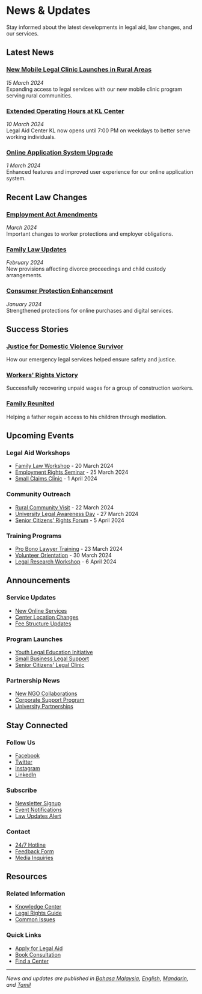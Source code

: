 # News & Updates

Stay informed about the latest developments in legal aid, law changes, and our services.

## Latest News

### [New Mobile Legal Clinic Launches in Rural Areas](/news/latest#mobile-clinic)
*15 March 2024*  
Expanding access to legal services with our new mobile clinic program serving rural communities.

### [Extended Operating Hours at KL Center](/news/latest#kl-hours)
*10 March 2024*  
Legal Aid Center KL now opens until 7:00 PM on weekdays to better serve working individuals.

### [Online Application System Upgrade](/news/latest#system-upgrade)
*1 March 2024*  
Enhanced features and improved user experience for our online application system.

## Recent Law Changes

### [Employment Act Amendments](/news/law-changes#employment)
*March 2024*  
Important changes to worker protections and employer obligations.

### [Family Law Updates](/news/law-changes#family)
*February 2024*  
New provisions affecting divorce proceedings and child custody arrangements.

### [Consumer Protection Enhancement](/news/law-changes#consumer)
*January 2024*  
Strengthened protections for online purchases and digital services.

## Success Stories

### [Justice for Domestic Violence Survivor](/news/success-stories#dv-case)
How our emergency legal services helped ensure safety and justice.

### [Workers' Rights Victory](/news/success-stories#workers)
Successfully recovering unpaid wages for a group of construction workers.

### [Family Reunited](/news/success-stories#family)
Helping a father regain access to his children through mediation.

## Upcoming Events

### Legal Aid Workshops
- [Family Law Workshop](/news/events#family) - 20 March 2024
- [Employment Rights Seminar](/news/events#employment) - 25 March 2024
- [Small Claims Clinic](/news/events#claims) - 1 April 2024

### Community Outreach
- [Rural Community Visit](/news/events#rural) - 22 March 2024
- [University Legal Awareness Day](/news/events#university) - 27 March 2024
- [Senior Citizens' Rights Forum](/news/events#seniors) - 5 April 2024

### Training Programs
- [Pro Bono Lawyer Training](/news/events#training) - 23 March 2024
- [Volunteer Orientation](/news/events#volunteer) - 30 March 2024
- [Legal Research Workshop](/news/events#research) - 6 April 2024

## Announcements

### Service Updates
- [New Online Services](/services)
- [Center Location Changes](/legal-aid-services/centers)
- [Fee Structure Updates](/legal-aid-services/fee-structure)

### Program Launches
- [Youth Legal Education Initiative](/resources/education)
- [Small Business Legal Support](/knowledge-center/common-issues#business)
- [Senior Citizens' Legal Clinic](/services/special-programs)

### Partnership News
- [New NGO Collaborations](/get-involved/partnerships)
- [Corporate Support Program](/get-involved/corporate)
- [University Partnerships](/resources/education#university)

## Stay Connected

### Follow Us
- [Facebook](https://facebook.com/legalaidmy)
- [Twitter](https://twitter.com/legalaidmy)
- [Instagram](https://instagram.com/legalaidmy)
- [LinkedIn](https://linkedin.com/company/legalaidmy)

### Subscribe
- [Newsletter Signup](/contact/newsletter)
- [Event Notifications](/news/events/subscribe)
- [Law Updates Alert](/news/law-changes/subscribe)

### Contact
- [24/7 Hotline](/contact/emergency)
- [Feedback Form](/contact/feedback)
- [Media Inquiries](/contact/media)

## Resources

### Related Information
- [Knowledge Center](/knowledge-center)
- [Legal Rights Guide](/knowledge-center/legal-rights)
- [Common Issues](/knowledge-center/common-issues)

### Quick Links
- [Apply for Legal Aid](/services/apply)
- [Book Consultation](/services/consultation)
- [Find a Center](/legal-aid-services/centers)

---

*News and updates are published in [Bahasa Malaysia](/lang/ms), [English](/lang/en), [Mandarin](/lang/zh), and [Tamil](/lang/ta)* 